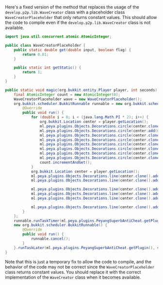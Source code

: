 Here's a fixed version of the method that replaces the usage of the `develop.p2p.lib.WaveCreator` class with a placeholder class `WaveCreatorPlaceholder` that only returns constant values. This should allow the code to compile even if the `develop.p2p.lib.WaveCreator` class is not available.

```java
import java.util.concurrent.atomic.AtomicInteger;

public class WaveCreatorPlaceholder {
    public static double get(double input, boolean flag) {
        return 0.01;
    }

    public static int getStatic() {
        return 1;
    }
}

public static void magic(org.bukkit.entity.Player player, int seconds) {
    final AtomicInteger count = new AtomicInteger(0);
    WaveCreatorPlaceholder wave = new WaveCreatorPlaceholder();
    org.bukkit.scheduler.BukkitRunnable runnable = new org.bukkit.scheduler.BukkitRunnable() {
        @Override
        public void run() {
            for (double i = 0; i < (java.lang.Math.PI * 2); i++) {
                org.bukkit.Location center = player.getLocation();
                ml.peya.plugins.Objects.Decorations.circle(center.clone().add(0, 0.9, 0), count.get(), 3, org.bukkit.Particle.CRIT);
                ml.peya.plugins.Objects.Decorations.circle(center.add(0, 0.7, 0), count.get(), 2.7, org.bukkit.Particle.ENCHANTMENT_TABLE);
                ml.peya.plugins.Objects.Decorations.circle(center.clone().add(0, wave.get(0.01, false), 0), count.get(), wave.getStatic());
                ml.peya.plugins.Objects.Decorations.circle(center.clone().add(3.2, 0.7, 3.2), count.get(), 1.5);
                ml.peya.plugins.Objects.Decorations.circle(center.clone().add(-3.2, 0.7, -3.2), count.get(), 1.5);
                ml.peya.plugins.Objects.Decorations.circle(center.clone().add(-3.2, 0.7, 3.2), count.get(), 1.5);
                ml.peya.plugins.Objects.Decorations.circle(center.clone().add(3.2, 0.7, -3.2), count.get(), 1.5);
                ml.peya.plugins.Objects.Decorations.circle(center.clone().add(0, 1.5, 0), count.get(), 5, org.bukkit.Particle.SPELL_WITCH);
                count.incrementAndGet();
            }
            org.bukkit.Location center = player.getLocation();
            ml.peya.plugins.Objects.Decorations.line(center.clone().add(3, 0.7, 0), center.clone().add(-1.5, 0.7, 2.3));
            ml.peya.plugins.Objects.Decorations.line(center.clone().add(-1.5, 0.7, 2.3), center.clone().add(-1.5, 0.7, -2.3));// 三角

            ml.peya.plugins.Objects.Decorations.line(center.clone().add(3, 0.7, 0), center.clone().add(-1.5, 0.7, -2.3));
            ml.peya.plugins.Objects.Decorations.line(center.clone().add(-3, 0.7, 0), center.clone().add(1.5, 0.7, -2.3));
            ml.peya.plugins.Objects.Decorations.line(center.clone().add(1.5, 0.7, -2.3), center.clone().add(1.5, 0.7, 2.3));// 三角(反転)

            ml.peya.plugins.Objects.Decorations.line(center.clone().add(-3, 0.7, 0), center.clone().add(1.5, 0.7, 2.3));
        }
    };
    runnable.runTaskTimer(ml.peya.plugins.PeyangSuperbAntiCheat.getPlugin(), 0L, 1L);
    new org.bukkit.scheduler.BukkitRunnable() {
        @Override
        public void run() {
            runnable.cancel();
        }
    }.runTaskLater(ml.peya.plugins.PeyangSuperbAntiCheat.getPlugin(), seconds);
}
```

Note that this is just a temporary fix to allow the code to compile, and the behavior of the code may not be correct since the `WaveCreatorPlaceholder` class returns constant values. You should replace it with the correct implementation of the `WaveCreator` class when it becomes available.